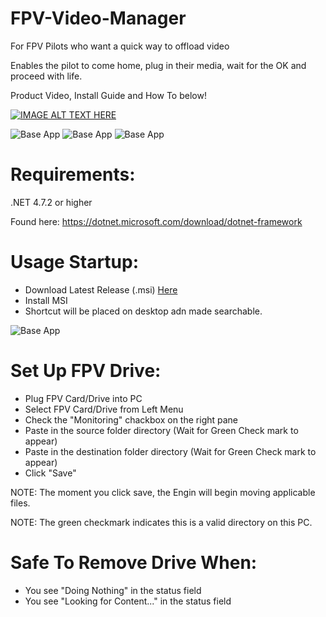 # FPV-Video-Manager
For FPV Pilots who want a quick way to offload video

Enables the pilot to come home, plug in their media, wait for the OK and proceed with life.

Product Video, Install Guide and How To below!

[![IMAGE ALT TEXT HERE](https://i.imgur.com/g7mKFeF.png)](https://www.youtube.com/watch?v=tFrPtBdwhvM)

![Base App](https://i.imgur.com/89zI0F1.png)
![Base App](https://i.imgur.com/j75hCvi.png)
![Base App](https://i.imgur.com/6IjKX7A.png)

<h1>Requirements:</h1>

.NET 4.7.2 or higher

Found here: https://dotnet.microsoft.com/download/dotnet-framework

<h1>Usage Startup:</h1>

* Download Latest Release (.msi) [Here](https://github.com/darkmatter2222/FPV-Video-Manager/releases) 
* Install MSI
* Shortcut will be placed on desktop adn made searchable.

![Base App](https://i.imgur.com/Ztsr2WH.png)


<h1>Set Up FPV Drive:</h1>

* Plug FPV Card/Drive into PC
* Select FPV Card/Drive from Left Menu
* Check the "Monitoring" chackbox on the right pane
* Paste in the source folder directory (Wait for Green Check mark to appear)
* Paste in the destination folder directory (Wait for Green Check mark to appear)
* Click "Save"

NOTE: The moment you click save, the Engin will begin moving applicable files.

NOTE: The green checkmark indicates this is a valid directory on this PC.
 
<h1>Safe To Remove Drive When:</h1>

* You see "Doing Nothing" in the status field
* You see "Looking for Content..." in the status field


